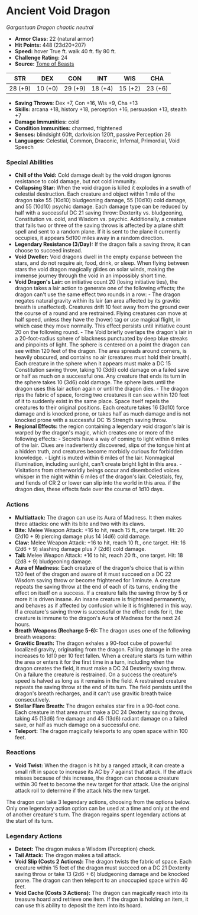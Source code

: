 # Ancient Void Dragon

*Gargantuan* *Dragon* *chaotic neutral*

- **Armor Class:** 22 (natural armor)
- **Hit Points:** 448 (23d20+207)
- **Speed:** hover True ft. walk 40 ft. fly 80 ft.
- **Challenge Rating:** 24
- **Source:** [Tome of Beasts](https://koboldpress.com/kpstore/product/tome-of-beasts-for-5th-edition-print/)

| STR | DEX | CON | INT | WIS | CHA |
| --- | --- | --- | --- | --- | --- |
| 28 (+9) | 10 (+0) | 29 (+9) | 18 (+4) | 15 (+2) | 23 (+6) |

- **Saving Throws**: Dex +7, Con +16, Wis +9, Cha +13
- **Skills:** arcana +18, history +18, perception +16, persuasion +13, stealth +7
- **Damage Immunities:** cold
- **Condition Immunities:** charmed, frightened
- **Senses:** blindsight 60ft, darkvision 120ft, passive Perception 26
- **Languages:** Celestial, Common, Draconic, Infernal, Primordial, Void Speech
### Special Abilities
- **Chill of the Void:** Cold damage dealt by the void dragon ignores resistance to cold damage, but not cold immunity.
- **Collapsing Star:** When the void dragon is killed it explodes in a swath of celestial destruction. Each creature and object within 1 mile of the dragon take 55 (10d10) bludgeoning damage, 55 (10d10) cold damage, and 55 (10d10) psychic damage. Each damage type can be reduced by half with a successful DC 21 saving throw: Dexterity vs. bludgeoning, Constitution vs. cold, and Wisdom vs. psychic. Additionally, a creature that fails two or three of the saving throws is affected by a plane shift spell and sent to a random plane. If it is sent to the plane it currently occupies, it appears 5d100 miles away in a random direction.
- **Legendary Resistance (3/Day):** If the dragon fails a saving throw, it can choose to succeed instead.
- **Void Dweller:** Void dragons dwell in the empty expanse between the stars, and do not require air, food, drink, or sleep. When flying between stars the void dragon magically glides on solar winds, making the immense journey through the void in an impossibly short time.
- **Void Dragon's Lair:** on initiative count 20 (losing initiative ties), the dragon takes a lair action to generate one of the following effects; the dragon can't use the same effect two rounds in a row:  - The dragon negates natural gravity within its lair (an area affected by its gravitic breath is unaffected). Creatures drift 10 feet away from the ground over the course of a round and are restrained. Flying creatures can move at half speed, unless they have the (hover) tag or use magical flight, in which case they move normally. This effect persists until initiative count 20 on the following round.  - The Void briefly overlaps the dragon's lair in a 20-foot-radius sphere of blackness punctuated by deep blue streaks and pinpoints of light. The sphere is centered on a point the dragon can see within 120 feet of the dragon. The area spreads around corners, is heavily obscured, and contains no air (creatures must hold their breath). Each creature in the sphere when it appears must make a DC 15 Constitution saving throw, taking 10 (3d6) cold damage on a failed save or half as much on a successful one. Any creature that ends its turn in the sphere takes 10 (3d6) cold damage. The sphere lasts until the dragon uses this lair action again or until the dragon dies.  - The dragon rips the fabric of space, forcing two creatures it can see within 120 feet of it to suddenly exist in the same place. Space itself repels the creatures to their original positions. Each creature takes 16 (3d10) force damage and is knocked prone, or takes half as much damage and is not knocked prone with a successful DC 15 Strength saving throw.
- **Regional Effects:** the region containing a legendary void dragon's lair is warped by the dragon's magic, which creates one or more of the following effects:  - Secrets have a way of coming to light within 6 miles of the lair. Clues are inadvertently discovered, slips of the tongue hint at a hidden truth, and creatures become morbidly curious for forbidden knowledge.  - Light is muted within 6 miles of the lair. Nonmagical illumination, including sunlight, can't create bright light in this area.  - Visitations from otherworldly beings occur and disembodied voices whisper in the night within 6 miles of the dragon's lair. Celestials, fey, and fiends of CR 2 or lower can slip into the world in this area.  if the dragon dies, these effects fade over the course of 1d10 days.
### Actions
- **Multiattack:** The dragon can use its Aura of Madness. It then makes three attacks: one with its bite and two with its claws.
- **Bite:** Melee Weapon Attack: +16 to hit, reach 15 ft., one target. Hit: 20 (2d10 + 9) piercing damage plus 14 (4d6) cold damage.
- **Claw:** Melee Weapon Attack: +16 to hit, reach 10 ft., one target. Hit: 16 (2d6 + 9) slashing damage plus 7 (2d6) cold damage.
- **Tail:** Melee Weapon Attack: +16 to hit, reach 20 ft., one target. Hit: 18 (2d8 + 9) bludgeoning damage.
- **Aura of Madness:** Each creature of the dragon's choice that is within 120 feet of the dragon and aware of it must succeed on a DC 22 Wisdom saving throw or become frightened for 1 minute. A creature repeats the saving throw at the end of each of its turns, ending the effect on itself on a success. If a creature fails the saving throw by 5 or more it is driven insane. An insane creature is frightened permanently, and behaves as if affected by confusion while it is frightened in this way. If a creature's saving throw is successful or the effect ends for it, the creature is immune to the dragon's Aura of Madness for the next 24 hours.
- **Breath Weapons (Recharge 5-6):** The dragon uses one of the following breath weapons:
- **Gravitic Breath:** The dragon exhales a 90-foot cube of powerful localized gravity, originating from the dragon. Falling damage in the area increases to 1d10 per 10 feet fallen. When a creature starts its turn within the area or enters it for the first time in a turn, including when the dragon creates the field, it must make a DC 24 Dexterity saving throw. On a failure the creature is restrained. On a success the creature's speed is halved as long as it remains in the field. A restrained creature repeats the saving throw at the end of its turn. The field persists until the dragon's breath recharges, and it can't use gravitic breath twice consecutively.
- **Stellar Flare Breath:** The dragon exhales star fire in a 90-foot cone. Each creature in that area must make a DC 24 Dexterity saving throw, taking 45 (13d6) fire damage and 45 (13d6) radiant damage on a failed save, or half as much damage on a successful one.
- **Teleport:** The dragon magically teleports to any open space within 100 feet.
### Reactions
- **Void Twist:** When the dragon is hit by a ranged attack, it can create a small rift in space to increase its AC by 7 against that attack. If the attack misses because of this increase, the dragon can choose a creature within 30 feet to become the new target for that attack. Use the original attack roll to determine if the attack hits the new target.

The dragon can take 3 legendary actions, choosing from the options below. Only one legendary action option can be used at a time and only at the end of another creature's turn. The dragon regains spent legendary actions at the start of its turn.
### Legendary Actions
- **Detect:** The dragon makes a Wisdom (Perception) check.
- **Tail Attack:** The dragon makes a tail attack.
- **Void Slip (Costs 2 Actions):** The dragon twists the fabric of space. Each creature within 15 feet of the dragon must succeed on a DC 21 Dexterity saving throw or take 13 (2d6 + 6) bludgeoning damage and be knocked prone. The dragon can then teleport to an unoccupied space within 40 feet.
- **Void Cache (Costs 3 Actions):** The dragon can magically reach into its treasure hoard and retrieve one item. If the dragon is holding an item, it can use this ability to deposit the item into its hoard.
